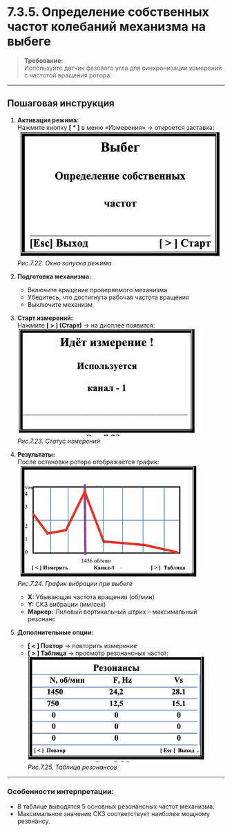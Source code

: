 # 7.3.5. Определение собственных частот колебаний механизма на выбеге

> **Требование:**  
> Используйте датчик фазового угла для синхронизации измерений с частотой вращения ротора.

---

## Пошаговая инструкция
1. **Активация режима:**  
   Нажмите кнопку **[ * ]** в меню «Измерения» → откроется заставка:  
   ![](image-8.png)  
   *Рис.7.22. Окно запуска режима*

2. **Подготовка механизма:**  
   - Включите вращение проверяемого механизма
   - Убедитесь, что достигнута рабочая частота вращения
   - Выключите механизм

3. **Старт измерений:**  
   Нажмите **[ > ] (Старт)** → на дисплее появится:  
   ![](image-9.png)  
   *Рис.7.23. Статус измерений*

4. **Результаты:**  
   После остановки ротора отображается график:  
   ![](image-10.png)  
   *Рис.7.24. График вибрации при выбеге*  
   - **X:** Убывающая частота вращения (об/мин)
   - **Y:** СКЗ вибрации (мм/сек)
   - **Маркер:** Лиловый вертикальный штрих – максимальный резонанс

5. **Дополнительные опции:**  
   - **[ < ] Повтор** → повторить измерение
   - **[ > ] Таблица** → просмотр резонансных частот:  
     ![](image-11.png)  
     *Рис.7.25. Таблица резонансов*

---

### Особенности интерпретации:
- В таблице выводятся 5 основных резонансных частот механизма.
- Максимальное значение СКЗ соответствует наиболее мощному резонансу.

